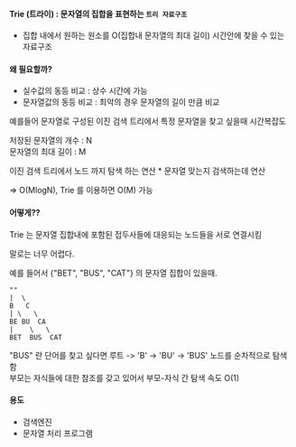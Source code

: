 #### Trie (트라이) : 문자열의 집합을 표현하는 `트리 자료구조`

* 집합 내에서 원하는 원소를 O(집합내 문자열의 최대 길이) 시간안에 찾을 수 있는 자료구조

#### 왜 필요할까?

* 실수값의 동등 비교 : 상수 시간에 가능
* 문자열값의 동등 비교 : 최악의 경우 문자열의 길이 만큼 비교

예를들어 문자열로 구성된 이진 검색 트리에서 특정 문자열을 찾고 싶을때 시간복잡도

저장된 문자열의 개수 : N <br>
문자열의 최대 길이 : M 

이진 검색 트리에서 노드 까지 탐색 하는 연산 * 문자열 맞는지 검색하는데 연산

=> O(MlogN), Trie 를 이용하면 O(M) 가능


#### 어떻게??

Trie 는 문자열 집합내에 포함된 접두사들에 대응되는 노드들을 서로 연결시킴

말로는 너무 어렵다.

예를 들어서 {"BET", "BUS", "CAT"} 의 문자열 집합이 있을때.

```
""
|  \
B   C
| \   \
BE BU  CA
|    \   \
BET  BUS  CAT
```

"BUS" 란 단어를 찾고 싶다면 루트 -> 'B' -> 'BU' -> 'BUS' 노드를 순차적으로 탐색함 <br>
부모는 자식들에 대한 참조를 갖고 있어서 부모-자식 간 탐색 속도 O(1)

#### 용도

* 검색엔진 
* 문자열 처리 프로그램







 